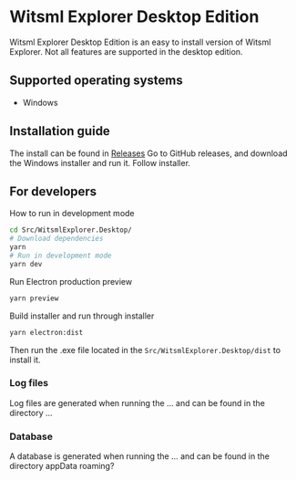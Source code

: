# Witsml Explorer Desktop Edition

Witsml Explorer Desktop Edition is an easy to install version of Witsml Explorer. Not all features are supported in the desktop edition.

## Supported operating systems
- Windows


## Installation guide
The install can be found in [Releases](https://github.com/equinor/witsml-explorer/releases)
Go to GitHub releases, and download the Windows installer and run it. Follow installer.

## For developers

How to run in development mode
```sh
cd Src/WitsmlExplorer.Desktop/
# Download dependencies
yarn
# Run in development mode
yarn dev
```

Run Electron production preview
```sh
yarn preview
```

Build installer and run through installer
```sh
yarn electron:dist
```
Then run the .exe file located in the `Src/WitsmlExplorer.Desktop/dist` to install it.


### Log files
Log files are generated when running the ... and can be found in the directory ...

### Database
A database is generated when running the ... and can be found in the directory appData roaming?



